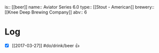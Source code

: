 is:: [[beer]]
name:: Aviator Series 6.0
type:: [[Stout - American]]
brewery:: [[Knee Deep Brewing Company]]
abv:: 6

# Log
- [x] [[2017-03-27]] #do/drink/beer 👍
